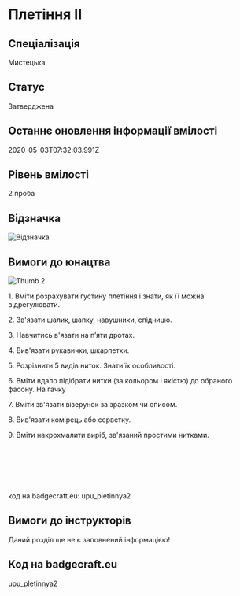 # Плетіння ІІ

## Спеціалізація

Мистецька

## Статус

Затверджена

## Останнє оновлення інформації вмілості

2020-05-03T07:32:03.991Z

## Рівень вмілості

2 проба

## Відзначка

![Відзначка](../images/Pletinnia_II/_________2.jpg)

## Вимоги до юнацтва

<p><img alt="Thumb          2" src="/uploads/textareas/bootsy/image/74/small_________-2.jpg"><br></p><p>1. Вміти розрахувати густину плетіння і знати, як її можна
відрегулювати.</p>

<p>2. Зв'язати шалик, шапку, навушники, спідницю.</p>

<p>3. Навчитись в'язати на п’яти дротах.</p>

<p>4. Вив'язати рукавички, шкарпетки.</p>

<p>5. Розрізнити 5 видів ниток. Знати їх особливості.</p>

<p>6. Вміти вдало підібрати нитки (за кольором і якістю) до
обраного фасону. На гачку</p>

<p>7. Вміти зв'язати візерунок за зразком чи описом.</p>

<p>8. Вив'язати комірець або серветку.</p>

<p>9. Вміти накрохмалити виріб, зв'язаний простими нитками.</p><p><br></p><p><br></p><p><br></p><p>код на badgecraft.eu: upu_pletinnya2<br></p>

## Вимоги до інструкторів

Даний розділ ще не є заповнений інформацією!

## Код на badgecraft.eu

upu_pletinnya2